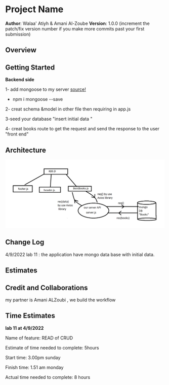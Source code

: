 
# Project Name

**Author**: Walaa' Atiyh & Amani Al-Zoube
**Version**: 1.0.0 (increment the patch/fix version number if you make more commits past your first submission)

## Overview
<!-- Provide a high level overview of what this application is and why you are building it, beyond the fact that it's an assignment for this class. (i.e. What's your problem domain?) -->

## Getting Started

**Backend side**

1- add mongoose to my server  [source!](https://mongoosejs.com/docs/)
 * npm i mongoose --save

 2- creat schema &model in other file then requiring in app.js

 3-seed your database "insert initial data "

 4- creat books route to get the request and send the response to the user "front end"




## Architecture
![Working Flow](./lab.png)

## Change Log
4/9/2022 lab 11 :
the application have mongo data base with initial data.

## Estimates
<!-- See below -->

## Credit and Collaborations
my partner is Amani ALZoubi , we build the workflow




## Time Estimates

**lab 11 at 4/9/2022**

Name of feature: READ of CRUD

Estimate of time needed to complete: 5hours

Start time: 3.00pm sunday

Finish time: 1.51 am monday

Actual time needed to complete: 8 hours